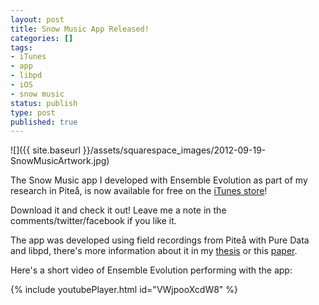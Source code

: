 ```yaml
---
layout: post
title: Snow Music App Released!
categories: []
tags:
- iTunes
- app
- libpd
- iOS
- snow music
status: publish
type: post
published: true
---
```


![]({{ site.baseurl }}/assets/squarespace_images/2012-09-19-SnowMusicArtwork.jpg)

The Snow Music app I developed with Ensemble Evolution as part of my research in Piteå, is now available for free on the [iTunes store](http://itunes.apple.com/us/app/snow-music/id560849530?ls=1&mt=8)!

Download it and check it out! Leave me a note in the comments/twitter/facebook if you like it.

The app was developed using field recordings from Piteå with Pure Data and libpd, there's more information about it in my [thesis](http://charlesmartin.com.au/2012/6/26/mobile-computer-music-for-percussionists.html) or this [paper](http://charlesmartin.com.au/2012/7/17/paper-in-acmc-2012.html).

Here's a short video of Ensemble Evolution performing with the app:

<!-- https://youtu.be/VWjpooXcdW8  -->
{% include youtubePlayer.html id="VWjpooXcdW8" %}
